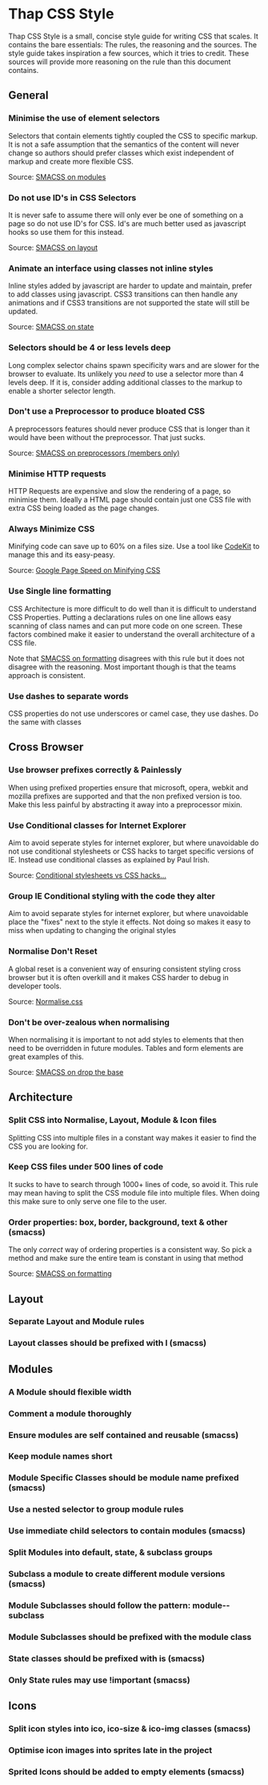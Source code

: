 # Thap CSS Style

Thap CSS Style is a small, concise style guide for writing CSS that scales.  It contains the bare essentials: The rules, the reasoning and the sources. The style guide takes inspiration a few sources, which it tries to credit.  These sources will provide more reasoning on the rule than this document contains.

## General

### Minimise the use of element selectors 

Selectors that contain elements tightly coupled the CSS to specific markup. It is not a safe assumption that the semantics of the content will never change so authors should prefer classes which exist independent of markup and create more flexible CSS.

Source: [SMACSS on modules](http://smacss.com/book/type-module)

### Do not use ID's in CSS Selectors

It is never safe to assume there will only ever be one of something on a page so do not use ID's for CSS.  Id's are much better used as javascript hooks so use them for this instead.

Source: [SMACSS on layout](http://smacss.com/book/type-layout)

### Animate an interface using classes not inline styles

Inline styles added by javascript are harder to update and maintain, prefer to add classes using javascript.  CSS3 transitions can then handle any animations and if CSS3 transitions are not supported the state will still be updated.

Source: [SMACSS on state](http://smacss.com/book/type-state)

### Selectors should be 4 or less levels deep

Long complex selector chains spawn specificity wars and are slower for the browser to evaluate.  Its unlikely you _need_ to use a selector more than 4 levels deep.  If it is, consider adding additional classes to the markup to enable a shorter  selector length.

### Don't use a Preprocessor to produce bloated CSS

A preprocessors features should never produce CSS that is longer than it would have been without the preprocessor.  That just sucks.

Source: [SMACSS on preprocessors (members only)](https://smacss.com/book/preprocessors)

### Minimise HTTP requests

HTTP Requests are expensive and slow the rendering of a page, so minimise them. Ideally a HTML page should contain just one CSS file with extra CSS being loaded as the page changes.

### Always Minimize CSS

Minifying code can save up to 60% on a files size.  Use a tool like [CodeKit](http://incident57.com/codekit/) to manage this and its easy-peasy.

Source: [Google Page Speed on Minifying CSS](https://developers.google.com/speed/docs/best-practices/payload#MinifyCSS)

### Use Single line formatting

CSS Architecture is more difficult to do well than it is difficult to understand CSS Properties.  Putting a declarations rules on one line allows easy scanning of class names and can put more code on one screen.  These factors combined make it easier to understand the overall architecture of a CSS file.

Note that [SMACSS on formatting](https://smacss.com/book/formatting) disagrees with this rule but it does not disagree with the reasoning.  Most important though is that the teams approach is consistent. 

### Use dashes to separate words

CSS properties do not use underscores or camel case, they use dashes.  Do the same with classes 

## Cross Browser

### Use browser prefixes correctly & Painlessly

When using prefixed properties ensure that microsoft, opera, webkit and mozilla prefixes are supported and that the non prefixed version is too.  Make this less painful by abstracting it away into a preprocessor mixin.

### Use Conditional classes for Internet Explorer

Aim to avoid seperate styles for internet explorer, but where unavoidable do not use conditional stylesheets or CSS hacks to target specific versions of IE. Instead use conditional classes as explained by Paul Irish.

Source: [Conditional stylesheets vs CSS hacks…](http://paulirish.com/2008/conditional-stylesheets-vs-css-hacks-answer-neither/)

### Group IE Conditional styling with the code they alter

Aim to avoid separate styles for internet explorer, but where unavoidable place the "fixes" next to the style it effects.  Not doing so makes it easy to miss when updating to changing the original styles

### Normalise Don't Reset

A global reset is a convenient way of ensuring consistent styling cross browser but it is often overkill and it makes CSS harder to debug in developer tools.

Source: [Normalise.css](http://necolas.github.com/normalize.css/)

### Don't be over-zealous when normalising

When normalising it is important to not add styles to elements that then need to be overridden in future modules.  Tables and form elements are great examples of this.

Source: [SMACSS on drop the base](http://smacss.com/book/drop-the-base)

## Architecture

### Split CSS into Normalise, Layout, Module & Icon files

Splitting CSS into multiple files in a constant way makes it easier to find the CSS you are looking for. 

### Keep CSS files under 500 lines of code

It sucks to have to search through 1000+ lines of code, so avoid it.  This rule may mean having to split the CSS module file into multiple files. When doing this make sure to only serve one file to the user.

### Order properties: box, border, background, text & other (smacss)

The only _correct_ way of ordering properties is a consistent way.  So pick a method and make sure the entire team is constant in using that method

Source: [SMACSS on formatting](https://smacss.com/book/formatting)

## Layout

### Separate Layout and Module rules
### Layout classes should be prefixed with l (smacss)

## Modules

### A Module should flexible width
### Comment a module thoroughly
### Ensure modules are self contained and reusable (smacss)
### Keep module names short 
### Module Specific Classes should be module name prefixed (smacss)
### Use a nested selector to group module rules
### Use immediate child selectors to contain modules (smacss)
### Split Modules into default, state, & subclass groups
### Subclass a module to create different module versions (smacss)
### Module Subclasses should follow the pattern: module--subclass
### Module Subclasses should be prefixed with the module class
### State classes should be prefixed with is (smacss)
### Only State rules may use !important (smacss)

## Icons

### Split icon styles into ico, ico-size & ico-img classes (smacss)
### Optimise icon images into sprites late in the project 
### Sprited Icons should be added to empty elements (smacss)
















